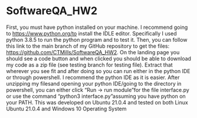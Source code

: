 # SoftwareQA_HW2
First, you must have python installed on your machine. I recommend going to https://www.python.org/to install the IDLE editor. Specifically I used python 3.8.5 to run the python program and to test it. Then, you can follow this link to the main branch of my GitHub repository to get the files: https://github.com/CTMills/SoftwareQA_HW2. On the landing page you should see a code button and when clicked you should be able to download my code as a zip file (see testing branch for testing file). Extract that wherever you see fit and after doing so you can run either in the python IDE or through powershell. I recommend the python IDE as it is easier. After unzipping my filesand opening your 
python IDE/going to the directory in powershell, you can either click “Run -> run module”for the file interface.py or use the command “python3 interface.py”assuming you have python on your PATH. This was developed on Ubuntu 21.0.4 and tested on both Linux Ubuntu 21.0.4 and Windows 10 Operating System
